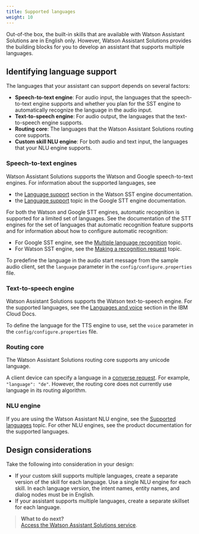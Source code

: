 ```yaml
---
title: Supported languages
weight: 10
---
```

Out-of-the box, the built-in skills that are available with Watson Assistant Solutions are in English only.  However, Watson Assistant Solutions provides the building blocks for you to develop an assistant that supports multiple languages. 

## Identifying language support

The languages that your assistant can support depends on several factors:

- **Speech-to-text engine**: For audio input, the languages that the speech-to-text engine supports and whether you plan for the SST engine to automatically recognize the language in the audio input.
- **Text-to-speech engine**: For audio output, the languages that the text-to-speech engine supports.
- **Routing core**: The languages that the Watson Assistant Solutions routing core supports.
- **Custom skill NLU engine**: For both audio and text input, the languages that your NLU engine supports.

### Speech-to-text engines
Watson Assistant Solutions supports the Watson and Google speech-to-text engines. For information about the supported languages, see 
- the [Language support](https://console.bluemix.net/docs/services/speech-to-text/index.html#about) section in the Watson SST engine documentation.
- the [Language support](https://cloud.google.com/speech-to-text/docs/languages) topic in the Google STT engine documentation.
  
For both the Watson and Google STT engines, automatic recognition is supported for a limited set of languages. See the documentation of the STT engines for the set of languages that automatic recognition feature supports and for information about how to configure automatic recognition:

- For Google SST engine, see the [Multiple language recognition](https://cloud.google.com/speech-to-text/docs/multiple-languages) topic.  
- For Watson SST engine, see the [Making a recognition request](https://console.bluemix.net/docs/services/speech-to-text/basic-request.html#basic-request) topic.

To predefine the language in the audio start message from the sample audio client, set the `language` parameter in the `config/configure.properties` file.

### Text-to-speech engine

Watson Assistant Solutions supports the Watson text-to-speech engine.  For the supported languages, see the [Languages and voice](https://cloud.google.com/speech-to-text/docs/languages) section in the IBM Cloud Docs.

To define the language for the TTS engine to use, set the `voice` parameter in the `config/configure.properties` file.

### Routing core

The Watson Assistant Solutions routing core supports any unicode language.

A client device can specify a language in a [converse request](https://watson-personal-assistant.github.io/developer/reference/JSON_formats/).  For example, `"language": "de"`.  However, the routing core does not currently use language in its routing algorithm.

### NLU engine

If you are using the Watson Assistant NLU engine, see the [Supported languages](https://console.bluemix.net/docs/services/conversation/lang-support.html#changing-a-workspace-language) topic. For other NLU engines, see the product documentation for the supported languages.

## Design considerations

Take the following into consideration in your design:
 
- If your custom skill supports multiple languages, create a separate version of the skill for each language.  Use a single NLU engine for each skill. In each language version, the intent names, entity names, and dialog nodes must be in English.
- If your assistant supports multiple languages, create a separate skillset for each language.  

> **What to do next?**<br/>
[Access the Watson Assistant Solutions service]({{site.baseurl}}/get-started/get-api-key).
